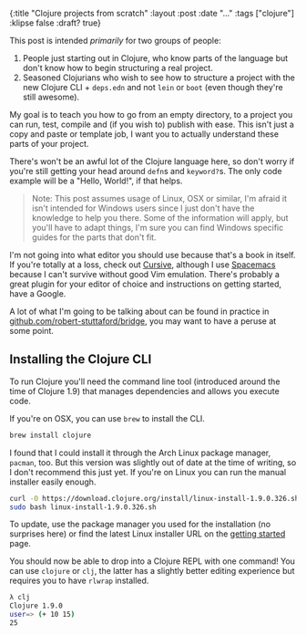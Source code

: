 {:title  "Clojure projects from scratch"
 :layout :post
 :date   "..."
 :tags   ["clojure"]
 :klipse false
 :draft? true}

This post is intended _primarily_ for two groups of people:

1. People just starting out in Clojure, who know parts of the language but don't know how to begin structuring a real project.
2. Seasoned Clojurians who wish to see how to structure a project with the new Clojure CLI + `deps.edn` and not `lein` or `boot` (even though they're still awesome).

My goal is to teach you how to go from an empty directory, to a project you can run, test, compile and (if you wish to) publish with ease. This isn't just a copy and paste or template job, I want you to actually understand these parts of your project.

There's won't be an awful lot of the Clojure language here, so don't worry if you're still getting your head around `defn`s and `keyword?`s. The only code example will be a "Hello, World!", if that helps.

> Note: This post assumes usage of Linux, OSX or similar, I'm afraid it isn't intended for Windows users since I just don't have the knowledge to help you there. Some of the information will apply, but you'll have to adapt things, I'm sure you can find Windows specific guides for the parts that don't fit.

I'm not going into what editor you should use because that's a book in itself. If you're totally at a loss, check out [Cursive][], although I use [Spacemacs][] because I can't survive without good Vim emulation. There's probably a great plugin for your editor of choice and instructions on getting started, have a Google.

A lot of what I'm going to be talking about can be found in practice in [github.com/robert-stuttaford/bridge][bridge], you may want to have a peruse at some point.

## Installing the Clojure CLI

To run Clojure you'll need the command line tool (introduced around the time of Clojure 1.9) that manages dependencies and allows you execute code.

If you're on OSX, you can use `brew` to install the CLI.

```bash
brew install clojure
```

I found that I could install it through the Arch Linux package manager, `pacman`, too. But this version was slightly out of date at the time of writing, so I don't recommend this just yet. If you're on Linux you can run the manual installer easily enough.

```bash
curl -O https://download.clojure.org/install/linux-install-1.9.0.326.sh
sudo bash linux-install-1.9.0.326.sh
```

To update, use the package manager you used for the installation (no surprises here) or find the latest Linux installer URL on the [getting started][getting-started] page.

You should now be able to drop into a Clojure REPL with one command! You can use `clojure` or `clj`, the latter has a slightly better editing experience but requires you to have `rlwrap` installed.

```bash
λ clj
Clojure 1.9.0
user=> (+ 10 15)
25
```

[cursive]: https://cursive-ide.com/
[spacemacs]: http://spacemacs.org/
[bridge]: https://github.com/robert-stuttaford/bridge
[getting-started]: https://clojure.org/guides/getting_started
